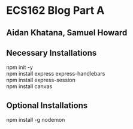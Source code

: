 # ECS162 Blog Part A

## Aidan Khatana, Samuel Howard

## Necessary Installations

npm init -y  
npm install express express-handlebars  
npm install express-session  
npm install canvas

## Optional Installations

npm install -g nodemon
